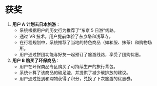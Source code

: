 # **获奖**

1. **用户 A 计划去日本旅游**：
   - 系统根据用户的历史行为推荐了“东京 5 日游”线路。
   - 通过 VR 技术，用户提前体验了东京塔和浅草寺。
   - 在行程规划中，系统推荐了当地的特色商品（如和服、抹茶）和购物场所。
   - 用户通过拼团功能与好友一起预订了旅游线路，享受了团购优惠。
2. **用户 B 购买了环保商品**：
   - 用户在环保商品专区购买了可持续生产的旅行背包。
   - 系统计算了该商品的碳足迹，并提供了减少碳排放的建议。
   - 用户通过签到和购物获得了积分，兑换了下次旅游的优惠券。